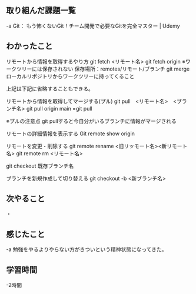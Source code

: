 ## 取り組んだ課題一覧  
-a  Git： もう怖くないGit！チーム開発で必要なGitを完全マスター | Udemy

## わかったこと
リモートから情報を取得するやり方
git fetch <リモート名>
git fetch origin
※ワークツリーには保存されない
保存場所：remotes/リモート/ブランチ
git merge ローカルリポジトリからワークツリーに持ってくること

上記は下記に省略することもできる。

リモートから情報を取得してマージする(プル)
git pull　<リモート名>　<ブランチ名>
git pull origin main
=git pull

※プルの注意点
git pullすると今自分がいるブランチに情報がマージされる

リモートの詳細情報を表示する
Git remote show origin

リモートを変更・削除する
git remote rename <旧リッモート名><新リモート名>
git remote rm <リモート名>

git checkout 既存ブランチ名

ブランチを新規作成して切り替える
git checkout -b <新ブランチ名>
## 次やること
・
## 感じたこと
-a  勉強をやるよりやらない方がきついという精神状態になってきた。

## 学習時間
-2時間
